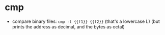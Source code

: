 # cmp

- compare binary files:
`cmp -l {{f1}} {{f2}}`
(that's a lowercase L)
(but prints the address as decimal, and the bytes as octal)
